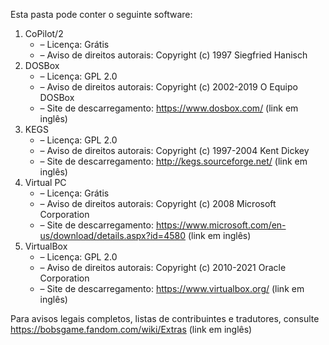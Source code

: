 ﻿Esta pasta pode conter o seguinte software:

1. CoPilot/2
   - – Licença: Grátis
   - – Aviso de direitos autorais: Copyright (c) 1997 Siegfried Hanisch
2. DOSBox
   - – Licença: GPL 2.0
   - – Aviso de direitos autorais: Copyright (c) 2002-2019 O Equipo DOSBox
   - – Site de descarregamento: https://www.dosbox.com/ (link em inglês)
3. KEGS
   - – Licença: GPL 2.0
   - – Aviso de direitos autorais: Copyright (c) 1997-2004 Kent Dickey
   - – Site de descarregamento: http://kegs.sourceforge.net/ (link em inglês)
4. Virtual PC
   - – Licença: Grátis
   - – Aviso de direitos autorais: Copyright (c) 2008 Microsoft Corporation
   - – Site de descarregamento: https://www.microsoft.com/en-us/download/details.aspx?id=4580 (link em inglês)
5. VirtualBox
   - – Licença: GPL 2.0
   - – Aviso de direitos autorais: Copyright (c) 2010-2021 Oracle Corporation
   - – Site de descarregamento: https://www.virtualbox.org/ (link em inglês)

Para avisos legais completos, listas de contribuintes e tradutores, consulte https://bobsgame.fandom.com/wiki/Extras (link em inglês)

